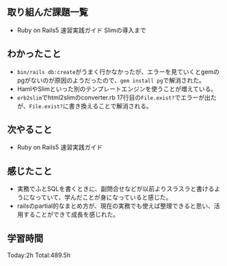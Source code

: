 ## 取り組んだ課題一覧
- Ruby on Rails5 速習実践ガイド Slimの導入まで
  
## わかったこと
- `bin/rails db:create`がうまく行かなかったが、エラーを見ていくとgemのpgがないのが原因のようだったので、`gem install pg`で解消された。
- HamlやSlimといった別のテンプレートエンジンを使うことが増えている。
- `erb2slim`でhtml2slimのconverter.rb 17行目の`File.exist?`でエラーが出たが、`File.exist?`に書き換えることで解消される。

## 次やること
- Ruby on Rails5 速習実践ガイド
  
## 感じたこと
- 実務でふとSQLを書くときに、副問合せなどが以前よりスラスラと書けるようになっていて、学んだことが身になっていると感じた。
- railsのpartial的なまとめ方が、現在の実務でも使えば整理できると思い、活用することができて成長を感じれた。

## 学習時間
Today:2h
Total:489.5h
